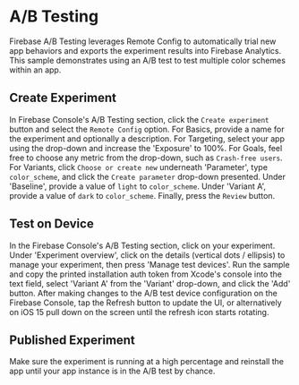 A/B Testing
========

Firebase A/B Testing leverages Remote Config to automatically trial new app
behaviors and exports the experiment results into Firebase Analytics. This
sample demonstrates using an A/B test to test multiple color schemes within
an app.

## Create Experiment

In Firebase Console's A/B Testing section, click the `Create experiment` button
and select the `Remote Config` option. For Basics, provide a name for the experiment
and optionally a description. For Targeting, select your app using the drop-down
and increase the 'Exposure' to 100%. For Goals, feel free to choose any metric from
the drop-down, such as `Crash-free users`. For Variants, click `Choose or create new`
underneath 'Parameter', type `color_scheme`, and click the `Create parameter`
drop-down presented. Under 'Baseline', provide a value of `light` to `color_scheme`.
Under 'Variant A', provide a value of `dark` to `color_scheme`. Finally, press the
`Review` button.

## Test on Device

In the Firebase Console's A/B Testing section, click on your experiment. Under
'Experiment overview', click on the details (vertical dots / ellipsis) to manage your
experiment, then press 'Manage test devices'. Run the sample and copy the printed
installation auth token from Xcode's console into the text field, select 'Variant A'
from the 'Variant' drop-down, and click the 'Add' button. After making changes
to the A/B test device configuration on the Firebase Console, tap the Refresh
button to update the UI, or alternatively on iOS 15 pull down on the screen until
the refresh icon starts rotating.

## Published Experiment

Make sure the experiment is running at a high percentage and reinstall the app until your app
instance is in the A/B test by chance.
